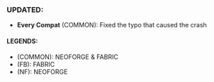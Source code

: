 ### UPDATED:
- **Every Compat** (COMMON): Fixed the typo that caused the crash

#### LEGENDS:
- (COMMON): NEOFORGE & FABRIC 
- (FB): FABRIC
- (NF): NEOFORGE